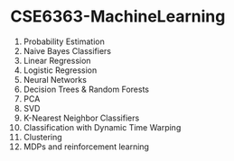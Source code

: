 # CSE6363-MachineLearning
1. Probability Estimation
2. Naive Bayes Classifiers
3. Linear Regression
4. Logistic Regression
5. Neural Networks
6. Decision Trees & Random Forests
7. PCA
8. SVD
9. K-Nearest Neighbor Classifiers
10. Classification with Dynamic Time Warping
11. Clustering
12. MDPs and reinforcement learning
